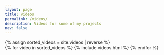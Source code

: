 ```yaml
---
layout: page
title: videos
permalink: /videos/
description: Videos for some of my projects
nav: false
---
```

<div class="videos">
    {% assign sorted_videos = site.videos | reverse %}
    <!-- Generate cards for each video -->
    <div class="container">
      <div class="row row-cols-1 row-cols-sm-2 row-cols-md-3 row-cols-lg-4">
        {% for video in sorted_videos %}
          {% include videos.html %}
        {% endfor %}
      </div>
    </div>
</div>
